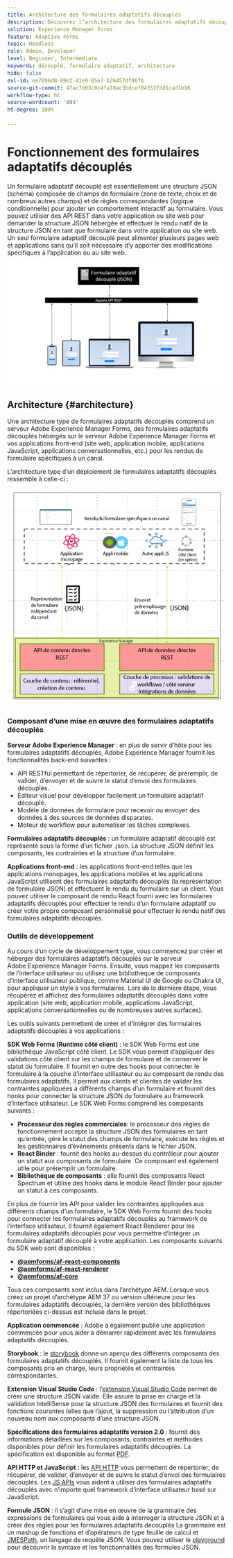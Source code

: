 ```yaml
---
title: Architecture des formulaires adaptatifs découplés
description: Découvrez l’architecture des formulaires adaptatifs découplés d’AEM Forms et commencez à créer rapidement des formulaires pour diverses plateformes. Cet article décrit le fonctionnement des formulaires adaptatifs découplés et leur intégration à différentes applications afin de simplifier le processus de création de formulaires.
solution: Experience Manager Forms
feature: Adaptive Forms
topic: Headless
role: Admin, Developer
level: Beginner, Intermediate
keywords: découplé, formulaire adaptatif, architecture
hide: false
exl-id: ee7096d8-89e2-41e0-85e7-b26457df96fb
source-git-commit: 47ac7d03c8c4fa18ac3bdcef04352fdd1cad1b16
workflow-type: ht
source-wordcount: '893'
ht-degree: 100%

---
```



# Fonctionnement des formulaires adaptatifs découplés

Un formulaire adaptatif découplé est essentiellement une structure JSON (schéma) composée de champs de formulaire (zone de texte, choix et de nombreux autres champs) et de règles correspondantes (logique conditionnelle) pour ajouter un comportement interactif au formulaire. Vous pouvez utiliser des API REST dans votre application ou site web pour demander la structure JSON hébergée et effectuer le rendu natif de la structure JSON en tant que formulaire dans votre application ou site web. Un seul formulaire adaptatif découplé peut alimenter plusieurs pages web et applications sans qu’il soit nécessaire d’y apporter des modifications spécifiques à l’application ou au site web.

![Fonctionnement des formulaires adaptatifs découplés](/help/assets/how-headless-adaprive-forms-work.png)

## Architecture {#architecture}

Une architecture type de formulaires adaptatifs découplés comprend un serveur Adobe Experience Manager Forms, des formulaires adaptatifs découplés hébergés sur le serveur Adobe Experience Manager Forms et vos applications front-end (site web, application mobile, applications JavaScript, applications conversationnelles, etc.) pour les rendus de formulaire spécifiques à un canal.

L’architecture type d’un déploiement de formulaires adaptatifs découplés ressemble à celle-ci :

![Architecture](/help/assets/headless-af-architecture.png)

<!-- 

You can use the React renderer component shipped with Headless adaptive forms to render an Adaptive Form or build your own custom component to natively render a Headless Form in a website or an application or use any UI framework or programming language to build your own components to render your forms.

A typical Headless adaptive forms architecture constitutes an Adobe Experience Manager Server, JSON structure of forms, various frontend apps for channel-specific form renditions.

![Architecture](/help/assets/headless-af-architecture.png) -->

### Composant d’une mise en œuvre des formulaires adaptatifs découplés

**Serveur Adobe Experience Manager** : en plus de servir d’hôte pour les formulaires adaptatifs découplés, Adobe Experience Manager fournit les fonctionnalités back-end suivantes :

* API RESTful permettant de répertorier, de récupérer, de préremplir, de valider, d’envoyer et de suivre le statut d’envoi des formulaires découplés.
* Éditeur visuel pour développer facilement un formulaire adaptatif découplé.
* Modèle de données de formulaire pour recevoir ou envoyer des données à des sources de données disparates.
* Moteur de workflow pour automatiser les tâches complexes.

**Formulaires adaptatifs découplés** : un formulaire adaptatif découplé est représenté sous la forme d’un fichier .json. La structure JSON définit les composants, les contraintes et la structure d’un formulaire.

**Applications front-end** : les applications front-end telles que les applications monopages, les applications mobiles et les applications JavaScript utilisent des formulaires adaptatifs découplés (la représentation de formulaire JSON) et effectuent le rendu du formulaire sur un client. Vous pouvez utiliser le composant de rendu React fourni avec les formulaires adaptatifs découplés pour effectuer le rendu d’un formulaire adaptatif ou créer votre propre composant personnalisé pour effectuer le rendu natif des formulaires adaptatifs découplés.

<!-- ### Understanding Headless adaptive forms definition -->



### Outils de développement

Au cours d’un cycle de développement type, vous commencez par créer et héberger des formulaires adaptatifs découplés sur le serveur Adobe Experience Manager Forms. Ensuite, vous mappez les composants de l’interface utilisateur ou utilisez une bibliothèque de composants d’interface utilisateur publique, comme Material UI de Google ou Chakra UI, pour appliquer un style à vos formulaires. Lors de la dernière étape, vous récupérez et affichez des formulaires adaptatifs découplés dans votre application (site web, application mobile, applications JavaScript, applications conversationnelles ou de nombreuses autres surfaces).

Les outils suivants permettent de créer et d’intégrer des formulaires adaptatifs découplés à vos applications :

**SDK Web Forms (Runtime côté client)** : le SDK Web Forms est une bibliothèque JavaScript côté client. Le SDK vous permet d’appliquer des validations côté client sur les champs de formulaire et de conserver le statut du formulaire. Il fournit en outre des hooks pour connecter le formulaire à la couche d’interface utilisateur ou au composant de rendu des formulaires adaptatifs. Il permet aux clients et clientes de valider les contraintes appliquées à différents champs d’un formulaire et fournit des hooks pour connecter la structure JSON du formulaire au framework d’interface utilisateur. Le SDK Web Forms comprend les composants suivants :

* **Processeur des règles commerciales**: le processeur des règles de fonctionnement accepte la structure JSON des formulaires en tant qu’entrée, gère le statut des champs de formulaire, exécute les règles et les gestionnaires d’événements présents dans le fichier JSON.
* **React Binder** : fournit des hooks au-dessus du contrôleur pour ajouter un statut aux composants de formulaire. Ce composant est également utile pour préremplir un formulaire.
* **Bibliothèque de composants** : elle fournit des composants React Spectrum et utilise des hooks dans le module React Binder pour ajouter un statut à ces composants.

En plus de fournir les API pour valider les contraintes appliquées aux différents champs d’un formulaire, le SDK Web Forms fournit des hooks pour connecter les formulaires adaptatifs découplés au framework de l’interface utilisateur. Il fournit également React Renderer pour les formulaires adaptatifs découplés pour vous permettre d’intégrer un formulaire adaptatif découplé à votre application. Les composants suivants du SDK web sont disponibles :

* **[@aemforms/af-react-components](https://www.npmjs.com/package/@aemforms/af-react-components)**
* **[@aemforms/af-react-renderer](https://www.npmjs.com/package/@aemforms/af-react-renderer)**
* **[@aemforms/af-core](https://www.npmjs.com/package/@aemforms/af-core)**

Tous ces composants sont inclus dans l’archétype AEM. Lorsque vous créez un projet d’archétype AEM 37 ou version ultérieure pour les formulaires adaptatifs découplés, la dernière version des bibliothèques répertoriées ci-dessus est incluse dans le projet.

**Application commencée** : Adobe a également publié une application commencée pour vous aider à démarrer rapidement avec les formulaires adaptatifs découplés.

<!-- **View Library (UI Layer)**: A custom form application built in a front-end language. You can use react, Angular, Flutter, NPM, Vue.js, Ionic, BootStrap, or any other language to built front end. You can also use the Headless adaptive forms Super Component, provided out-of-the-box, inside a react application to render a Headless adaptive form. Headless adaptive forms super component makes use of OOTB react spectrum -based form components to render the Headless adaptive form. 

Core-Components: It enables use to render an Adaptive Form using JSON structure. It uses rule grammar to help create dynamic field interactions. The rule grammar is based on [JSON formula](http://github.com/adobe/json-formula/). You can develop your own renderer or embed the React based Adaptive Forms renderer, provided OOTB, in your front-end app to render the form. -->

**Storybook** : le [storybook](https://opensource.adobe.com/aem-forms-af-runtime/storybook/) donne un aperçu des différents composants des formulaires adaptatifs découplés. Il fournit également la liste de tous les composants pris en charge, leurs propriétés et contraintes correspondantes.

**Extension Visual Studio Code** : l’[extension Visual Studio Code](visual-studio-code-extension-for-headless-adaptive-forms.md) permet de créer une structure JSON valide. Elle assure la prise en charge et la validation IntelliSense pour la structure JSON des formulaires et fournit des fonctions courantes telles que l’ajout, la suppression ou l’attribution d’un nouveau nom aux composants d’une structure JSON.

**Spécifications des formulaires adaptatifs version 2.0** : fournit des informations détaillées sur les composants, contraintes et méthodes disponibles pour définir les formulaires adaptatifs découplés. La spécification est disponible au format [PDF](/help/assets/Headless-Adaptive-Form-Specification.pdf).

**API HTTP et JavaScript** : les [API HTTP](https://opensource.adobe.com/aem-forms-af-runtime/api/) vous permettent de répertorier, de récupérer, de valider, d’envoyer et de suivre le statut d’envoi des formulaires découplés. Les [JS APIs](https://opensource.adobe.com/aem-forms-af-runtime/jsdocs/) vous aident à utiliser des formulaires adaptatifs découplés avec n’importe quel framework d’interface utilisateur basé sur JavaScript.

**Formule JSON** : il s’agit d’une mise en œuvre de la grammaire des expressions de formulaires qui vous aide à interroger la structure JSON et à créer des règles pour les formulaires adaptatifs découplés La grammaire est un mashup de fonctions et d’opérateurs de type feuille de calcul et [JMESPath](https://jmespath.org/), un langage de requête JSON. Vous pouvez utiliser le [playground](https://opensource.adobe.com/json-formula/dist/index.html) pour découvrir la syntaxe et les fonctionnalités des formules JSON.